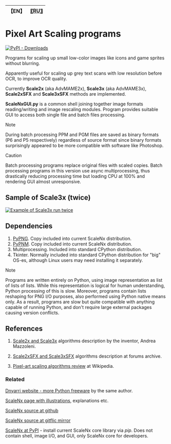 
| 【EN】 | [〖RU〗](README.RU.md) |
| --- | --- |

# Pixel Art Scaling programs

[![PyPI - Downloads](https://img.shields.io/pypi/dm/scalenx)](https://pypi.org/project/ScaleNx/)

Programs for scaling up small low-color images like icons and game sprites without blurring.

Apparently useful for scaling up grey text scans with low resolution before OCR, to improve OCR quality.

Currently **Scale2x** (aka AdvMAME2x), **Scale3x** (aka AdvMAME3x), **Scale2xSFX** and **Scale3xSFX** methods are implemented.  

**ScaleNxGUI.py** is a common shell joining together image formats reading/writing and image rescaling modules. Program provides suitable GUI to access both single file and batch files processing.

> [!NOTE]
> During batch processing PPM and PGM files are saved as binary formats (P6 and P5 respectively) regardless of source format since binary formats surprisingly appeared to be more compatible with software like Photoshop.

> [!CAUTION]
> Batch processing programs replace original files with scaled copies. Batch processing programs in this version use async multiprocessing, thus drastically reducing processing time but loading CPU at 100% and rendering GUI almost unresponsive.  

## Sample of Scale3x (twice)

[![Example of Scale3x run twice](https://dnyarri.github.io/imgscalenx/x3x3.png)](https://dnyarri.github.io/scalenx.html)

## Dependencies

1. [PyPNG](https://gitlab.com/drj11/pypng). Copy included into current ScaleNx distribution.
2. [PyPNM](https://pypi.org/project/PyPNM/). Copy included into current ScaleNx distribution.
3. Multiprocessing. Included into standard CPython distribution.
4. Tkinter. Normally included into standard CPython distribution for "big" OS-es, although Linux users may need installing it separately.

> [!NOTE]
> Programs are written entirely on Python, using image representation as list of lists of lists.
> While this representation is logical for human understanding, Python processing of this is slow.
> Moreover, programs contain lists reshaping for PNG I/O purposes, also performed using Python native means only.
> As a result, programs are slow but quite compatible with anything capable of running Python, and don't require large external packages causing version conflicts.

## References

1. [Scale2x and Scale3x](https://www.scale2x.it/algorithm) algorithms description by the inventor, Andrea Mazzoleni.

2. [Scale2xSFX and Scale3xSFX](https://web.archive.org/web/20160527015550/https://libretro.com/forums/archive/index.php?t-1655.html) algorithms description at forums archive.

3. [Pixel-art scaling algorithms review](https://en.wikipedia.org/wiki/Pixel-art_scaling_algorithms) at Wikipedia.

### Related

[Dnyarri website - more Python freeware](https://dnyarri.github.io) by the same author.

[ScaleNx page with illustrations](https://dnyarri.github.io/scalenx.html), explanations etc.

[ScaleNx source at github](https://github.com/Dnyarri/PixelArtScaling)

[ScaleNx source at gitflic mirror](https://gitflic.ru/project/dnyarri/pixelartscaling)

[ScaleNx at PyPI](https://pypi.org/project/ScaleNx/) - install current ScaleNx core library via *pip*. Does not contain shell, image I/O, and GUI, only ScaleNx core for developers.
